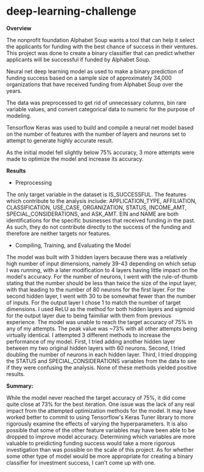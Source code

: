 # deep-learning-challenge


**Overview**

The nonprofit foundation Alphabet Soup wants a tool that can help it select the applicants for funding with the best chance of success in their ventures. This project was done to create a binary classifier that can predict whether applicants will be successful if funded by Alphabet Soup.

Neural net deep learning model as used to make a binary prediction of funding success based on a sample size of approximately 34,000 organizations that have received funding from Alphabet Soup over the years. 

The data was preprocessed to get rid of unnecessary columns, bin rare variable values, and convert categorical data to numeric for the purpose of modeling.

Tensorflow Keras was used to build and compile a neural net model based on the number of features with the number of layers and neurons set to attempt to generate highly accurate result.

As the initial model fell slightly below 75% accuracy, 3 more attempts were made to optimize the model and increase its accuracy.




**Results**



- Preprocessing


The only target variable in the dataset is IS_SUCCESSFUL.
The features which contribute to the analysis include: APPLICATION_TYPE, AFFILIATION, CLASSIFICATION, USE_CASE, ORGANIZATION, STATUS, INCOME_AMT, SPECIAL_CONSIDERATIONS, and ASK_AMT.
EIN and NAME are both identifications for the specific businesses that received funding in the past. As such, they do not contribute directly to the success of the funding and therefore are neither targets nor features.


- Compiling, Training, and Evaluating the Model



The model was built with 3 hidden layers because there was a relatively high number of input dimensions, namely 39-43 depending on which setup I was running, with a later modification to 4 layers having little impact on the model's accuracy.
For the number of neurons, I went with the rule-of-thumb stating that the number should be less than twice the size of the input layer, with that leading to the number of 80 neurons for the first layer. For the second hidden layer, I went with 30 to be somewhat fewer than the number of inputs. For the output layer I chose 1 to match the number of target dimensions.
I used ReLU as the method for both hidden layers and sigmoid for the output layer due to being faimiliar with them from previous experience.
The model was unable to reach the target accuracy of 75% in any of my attempts. The peak value was ~73% with all other attempts being virtually identical.
I attempted 3 different methods to increase the performance of my model.
First, I tried adding another hidden layer between my two original hidden layers with 60 neurons.
Second, I tried doubling the number of neurons in each hidden layer.
Third, I tried dropping the STATUS and SPECIAL_CONSIDERATIONS variables from the data to see if they were confusing the analysis.
None of these methods yielded positive results.



**Summary:**


While the model never reached the target accuracy of 75%, it did come quite close at 73% for the best iteration.
One issue was the lack of any real impact from the attempted optimization methods for the model. It may have worked better to commit to using Tensorflow's Keras Tuner library to more rigorously examine the effects of varying the hyperparameters.
It is also possible that some of the other feature variables may have been able to be dropped to improve model accuracy. Determining which variables are more valuable to preidicting funding success would take a more rigorous investigation than was possible on the scale of this project.
As for whether some other type of model would be more appropriate for creating a binary classifier for investment success, I can't come up with one.

